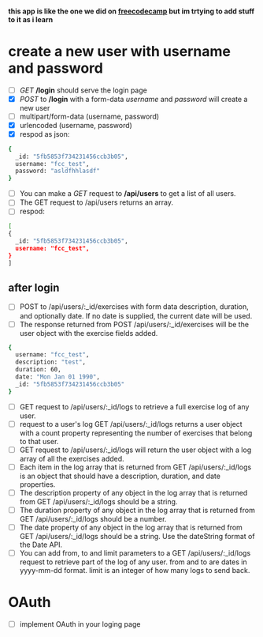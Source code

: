 #### this app is like the one we did on [freecodecamp](https://www.freecodecamp.org/learn/back-end-development-and-apis/back-end-development-and-apis-projects/exercise-tracker) but im trtying to add stuff to it as i learn


# create a new user with username and password  
- [ ] *GET* **/login** should serve the login page
- [x] *POST* to **/login** with a form-data  *username* and *password* will create a new user 
- [ ] multipart/form-data  (username, password)
- [x] urlencoded (username, password)
- [x]  respod as json:
``` bash
{
  _id: "5fb5853f734231456ccb3b05",
  username: "fcc_test",
  password: "asldfhhlasdf"
}
```

- [ ]  You can make a *GET* request to **/api/users** to get a list of all users.
- [ ]  The GET request to /api/users returns an array.
- [ ]  respod:
``` bash
[
{
  _id: "5fb5853f734231456ccb3b05",
  username: "fcc_test",
}
]
```
## after login
- [ ] POST to /api/users/:_id/exercises with form data description, duration, and optionally date. If no date is supplied, the current date will be used.
- [ ] The response returned from POST /api/users/:_id/exercises will be the user object with the exercise fields added.
```bash
{
  username: "fcc_test",
  description: "test",
  duration: 60,
  date: "Mon Jan 01 1990",
  _id: "5fb5853f734231456ccb3b05"
}
```
- [ ] GET request to /api/users/:_id/logs to retrieve a full exercise log of any user.
- [ ] request to a user's log GET /api/users/:_id/logs returns a user object with a count property representing the number of exercises that belong to that user.
- [ ] GET request to /api/users/:_id/logs will return the user object with a log array of all the exercises added.
- [ ] Each item in the log array that is returned from GET /api/users/:_id/logs is an object that should have a description, duration, and date properties.
- [ ] The description property of any object in the log array that is returned from GET /api/users/:_id/logs should be a string.
- [ ] The duration property of any object in the log array that is returned from GET /api/users/:_id/logs should be a number.
- [ ] The date property of any object in the log array that is returned from GET /api/users/:_id/logs should be a string. Use the dateString format of the Date API.
- [ ] You can add from, to and limit parameters to a GET /api/users/:_id/logs request to retrieve part of the log of any user. from and to are dates in yyyy-mm-dd format. limit is an integer of how many logs to send back.

# OAuth
- [ ] implement OAuth in your loging page



